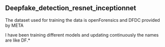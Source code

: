 ## Deepfake_detection_resnet_inceptionnet

The dataset used for training the data is openForensics and DFDC provided by META

I have been training different models and updating continuously the names are like DF.*
 
